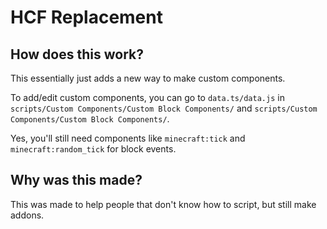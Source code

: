 # HCF Replacement

## How does this work?
This essentially just adds a new way to make custom components.

To add/edit custom components, you can go to `data.ts/data.js` in `scripts/Custom Components/Custom Block Components/` and `scripts/Custom Components/Custom Block Components/`.

Yes, you'll still need components like `minecraft:tick` and `minecraft:random_tick` for block events.

## Why was this made?
This was made to help people that don't know how to script, but still make addons.

